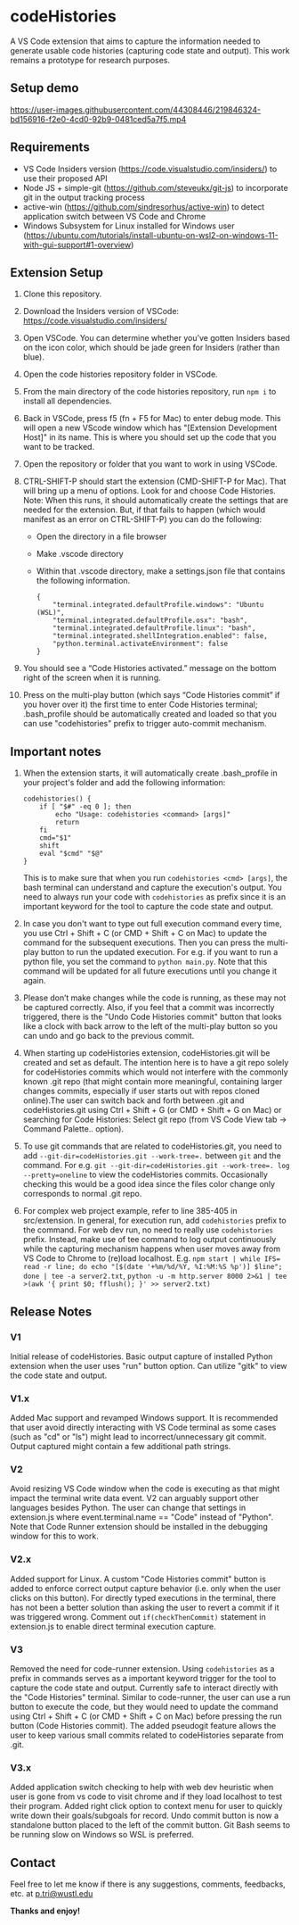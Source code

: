 # codeHistories

A VS Code extension that aims to capture the information needed to generate usable code histories (capturing code state and output). This work remains a prototype for research purposes.

## Setup demo

https://user-images.githubusercontent.com/44308446/219846324-bd156916-f2e0-4cd0-92b9-0481ced5a7f5.mp4

## Requirements

* VS Code Insiders version (https://code.visualstudio.com/insiders/) to use their proposed API
* Node JS + simple-git (https://github.com/steveukx/git-js) to incorporate git in the output tracking process
* active-win (https://github.com/sindresorhus/active-win) to detect application switch between VS Code and Chrome
* Windows Subsystem for Linux installed for Windows user (https://ubuntu.com/tutorials/install-ubuntu-on-wsl2-on-windows-11-with-gui-support#1-overview)

## Extension Setup

1.  Clone this repository.
2.  Download the Insiders version of VSCode: https://code.visualstudio.com/insiders/
3.  Open VSCode. You can determine whether you’ve gotten Insiders based on the icon color, which should be jade green for Insiders (rather than blue).
4.  Open the code histories repository folder in VSCode.
5.  From the main directory of the code histories repository, run ```npm i``` to install all dependencies.
6.  Back in VSCode, press f5 (fn + F5 for Mac) to enter debug mode. This will open a new VScode window which has "[Extension Development Host]" in its name. This is where you should set up the code that you want to be tracked.
7.  Open the repository or folder that you want to work in using VSCode.
8.  CTRL-SHIFT-P should start the extension (CMD-SHIFT-P for Mac). That will bring up a menu of options. Look for and choose Code Histories. Note: When this runs, it should automatically create the settings that are needed for the extension. But, if that fails to happen (which would manifest as an error on CTRL-SHIFT-P) you can do the following:
    -   Open the directory in a file browser

    -   Make .vscode directory

    -   Within that .vscode directory, make a settings.json file that contains the following information.

        ```
        {
            "terminal.integrated.defaultProfile.windows": "Ubuntu (WSL)",
            "terminal.integrated.defaultProfile.osx": "bash",
            "terminal.integrated.defaultProfile.linux": "bash",
            "terminal.integrated.shellIntegration.enabled": false,
            "python.terminal.activateEnvironment": false
        }
        ```

9.  You should see a “Code Histories activated.” message on the bottom right of the screen when it is running.

10. Press on the multi-play button (which says “Code Histories commit” if you hover over it) the first time to enter Code Histories terminal; .bash_profile should be automatically created and loaded so that you can use "codehistories" prefix to trigger auto-commit mechanism. 

## Important notes

1. When the extension starts, it will automatically create .bash_profile in your project's folder and add the following information:
    
    ```
    codehistories() {
        if [ "$#" -eq 0 ]; then
            echo "Usage: codehistories <command> [args]"
            return
        fi
        cmd="$1"
        shift
        eval "$cmd" "$@"
    }
    ```
    This is to make sure that when you run ```codehistories <cmd> [args]```, the bash terminal can understand and capture the execution's output. You need to always run your code with ```codehistories``` as prefix since it is an important keyword for the tool to capture the code state and output.

2. In case you don't want to type out full execution command every time, you use Ctrl + Shift + C (or CMD + Shift + C on Mac) to update the command for the subsequent executions. Then you can press the multi-play button to run the updated execution. For e.g. if you want to run a python file, you set the command to ```python main.py```. Note that this command will be updated for all future executions until you change it again.

3. Please don’t make changes while the code is running, as these may not be captured correctly. Also, if you feel that a commit was incorrectly triggered, there is the "Undo Code Histories commit" button that looks like a clock with back arrow to the left of the multi-play button so you can undo and go back to the previous commit.

4. When starting up codeHistories extension, codeHistories.git will be created and set as default. The intention here is to have a git repo solely for codeHistories commits which would not interfere with the commonly known .git repo (that might contain more meaningful, containing larger changes commits, especially if user starts out with repos cloned online).The user can switch back and forth between .git and codeHistories.git using Ctrl + Shift + G (or CMD + Shift + G on Mac) or searching for Code Histories: Select git repo (from VS Code View tab -> Command Palette.. option).

5. To use git commands that are related to codeHistories.git, you need to add ```--git-dir=codeHistories.git --work-tree=.``` between ```git``` and the command. For e.g. ```git --git-dir=codeHistories.git --work-tree=. log --pretty=oneline``` to view the codeHistories commits. Occasionally checking this would be a good idea since the files color change only corresponds to normal .git repo.

6. For complex web project example, refer to line 385-405 in src/extension. In general, for execution run, add ```codehistories``` prefix to the command. For web dev run, no need to really use ```codehistories``` prefix. Instead, make use of tee command to log output continuously while the capturing mechanism happens when user moves away from VS Code to Chrome to (re)load localhost. E.g. ```npm start | while IFS= read -r line; do echo "[$(date '+%m/%d/%Y, %I:%M:%S %p')] $line"; done | tee -a server2.txt```, ```python -u -m http.server 8000 2>&1 | tee >(awk '{ print $0; fflush(); }' >> server2.txt)```

## Release Notes

### V1

Initial release of codeHistories. Basic output capture of installed Python extension when the user uses "run" button option. Can utilize "gitk" to view the code state and output.

### V1.x

Added Mac support and revamped Windows support. It is recommended that user avoid directly interacting with VS Code terminal as some cases (such as "cd" or "ls") might lead to incorrect/unnecessary git commit. Output captured might contain a few additional path strings.

### V2

Avoid resizing VS Code window when the code is executing as that might impact the terminal write data event. V2 can arguably support other languages besides Python. The user can change that settings in extension.js where event.terminal.name == "Code" instead of "Python". Note that Code Runner extension should be installed in the debugging window for this to work.

### V2.x

Added support for Linux. A custom "Code Histories commit" button is added to enforce correct output capture behavior (i.e. only when the user clicks on this button). For directly typed executions in the terminal, there has not been a better solution than asking the user to revert a commit if it was triggered wrong. Comment out ```if(checkThenCommit)``` statement in extension.js to enable direct terminal execution capture.

### V3

Removed the need for code-runner extension. Using ```codehistories``` as a prefix in commands serves as a important keyword trigger for the tool to capture the code state and output. Currently safe to interact directly with the "Code Histories" terminal. Similar to code-runner, the user can use a run button to execute the code, but they would need to update the command using Ctrl + Shift + C (or CMD + Shift + C on Mac) before pressing the run button (Code Histories commit). The added pseudogit feature allows the user to keep various small commits related to codeHistories separate from .git.

### V3.x

Added application switch checking to help with web dev heuristic when user is gone from vs code to visit chrome and if they load localhost to test their program. Added right click option to context menu for user to quickly write down their goals/subgoals for record. Undo commit button is now a standalone button placed to the left of the commit button. Git Bash seems to be running slow on Windows so WSL is preferred.

## Contact

Feel free to let me know if there is any suggestions, comments, feedbacks, etc. at p.tri@wustl.edu

**Thanks and enjoy!**
